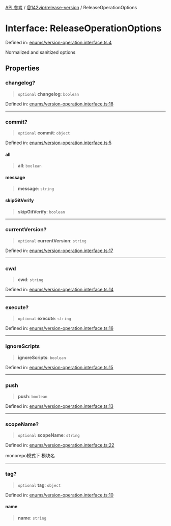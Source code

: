 [API 参考](../../../index.md) / [@142vip/release-version](../index.md) / ReleaseOperationOptions

# Interface: ReleaseOperationOptions

Defined in: [enums/version-operation.interface.ts:4](https://github.com/142vip/core-x/blob/15d5bc9ef4bece78c0e60bdf074a2d245f625100/packages/release-version/src/enums/version-operation.interface.ts#L4)

Normalized and sanitized options

## Properties

### changelog?

> `optional` **changelog**: `boolean`

Defined in: [enums/version-operation.interface.ts:18](https://github.com/142vip/core-x/blob/15d5bc9ef4bece78c0e60bdf074a2d245f625100/packages/release-version/src/enums/version-operation.interface.ts#L18)

***

### commit?

> `optional` **commit**: `object`

Defined in: [enums/version-operation.interface.ts:5](https://github.com/142vip/core-x/blob/15d5bc9ef4bece78c0e60bdf074a2d245f625100/packages/release-version/src/enums/version-operation.interface.ts#L5)

#### all

> **all**: `boolean`

#### message

> **message**: `string`

#### skipGitVerify

> **skipGitVerify**: `boolean`

***

### currentVersion?

> `optional` **currentVersion**: `string`

Defined in: [enums/version-operation.interface.ts:17](https://github.com/142vip/core-x/blob/15d5bc9ef4bece78c0e60bdf074a2d245f625100/packages/release-version/src/enums/version-operation.interface.ts#L17)

***

### cwd

> **cwd**: `string`

Defined in: [enums/version-operation.interface.ts:14](https://github.com/142vip/core-x/blob/15d5bc9ef4bece78c0e60bdf074a2d245f625100/packages/release-version/src/enums/version-operation.interface.ts#L14)

***

### execute?

> `optional` **execute**: `string`

Defined in: [enums/version-operation.interface.ts:16](https://github.com/142vip/core-x/blob/15d5bc9ef4bece78c0e60bdf074a2d245f625100/packages/release-version/src/enums/version-operation.interface.ts#L16)

***

### ignoreScripts

> **ignoreScripts**: `boolean`

Defined in: [enums/version-operation.interface.ts:15](https://github.com/142vip/core-x/blob/15d5bc9ef4bece78c0e60bdf074a2d245f625100/packages/release-version/src/enums/version-operation.interface.ts#L15)

***

### push

> **push**: `boolean`

Defined in: [enums/version-operation.interface.ts:13](https://github.com/142vip/core-x/blob/15d5bc9ef4bece78c0e60bdf074a2d245f625100/packages/release-version/src/enums/version-operation.interface.ts#L13)

***

### scopeName?

> `optional` **scopeName**: `string`

Defined in: [enums/version-operation.interface.ts:22](https://github.com/142vip/core-x/blob/15d5bc9ef4bece78c0e60bdf074a2d245f625100/packages/release-version/src/enums/version-operation.interface.ts#L22)

monorepo模式下 模块名

***

### tag?

> `optional` **tag**: `object`

Defined in: [enums/version-operation.interface.ts:10](https://github.com/142vip/core-x/blob/15d5bc9ef4bece78c0e60bdf074a2d245f625100/packages/release-version/src/enums/version-operation.interface.ts#L10)

#### name

> **name**: `string`
